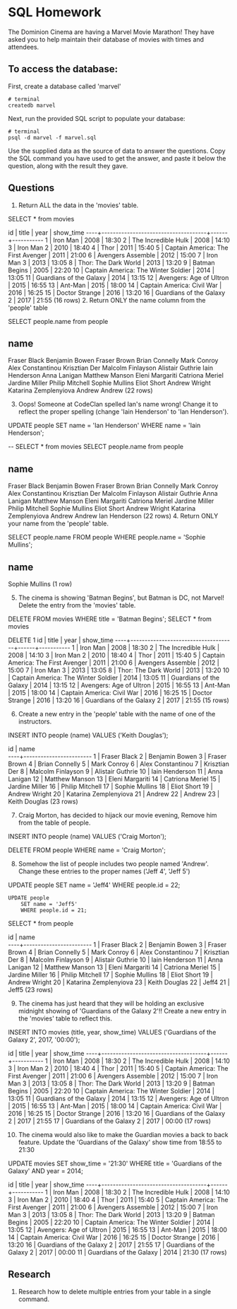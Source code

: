 # SQL Homework

The Dominion Cinema are having a Marvel Movie Marathon! They have asked you to help maintain their database of movies with times and attendees.

## To access the database:

First, create a database called 'marvel'

```
# terminal
createdb marvel
```

Next, run the provided SQL script to populate your database:

```
# terminal
psql -d marvel -f marvel.sql
```

Use the supplied data as the source of data to answer the questions.  Copy the SQL command you have used to get the answer, and paste it below the question, along with the result they gave.

## Questions

1. Return ALL the data in the 'movies' table.

SELECT * from movies

id |                title                | year | show_time
----+-------------------------------------+------+-----------
 1 | Iron Man                            | 2008 | 18:30
 2 | The Incredible Hulk                 | 2008 | 14:10
 3 | Iron Man 2                          | 2010 | 18:40
 4 | Thor                                | 2011 | 15:40
 5 | Captain America: The First Avenger  | 2011 | 21:00
 6 | Avengers Assemble                   | 2012 | 15:00
 7 | Iron Man 3                          | 2013 | 13:05
 8 | Thor: The Dark World                | 2013 | 13:20
 9 | Batman Begins                       | 2005 | 22:20
10 | Captain America: The Winter Soldier | 2014 | 13:05
11 | Guardians of the Galaxy             | 2014 | 13:15
12 | Avengers: Age of Ultron             | 2015 | 16:55
13 | Ant-Man                             | 2015 | 18:00
14 | Captain America: Civil War          | 2016 | 16:25
15 | Doctor Strange                      | 2016 | 13:20
16 | Guardians of the Galaxy 2           | 2017 | 21:55
(16 rows)
2. Return ONLY the name column from the 'people' table

SELECT people.name from people

name          
------------------------
Fraser  Black
Benjamin  Bowen
Fraser  Brown
Brian Connelly
Mark  Conroy
Alex  Constantinou
Krisztian Der
Malcolm Finlayson
Alistair  Guthrie
Iain Henderson
Anna  Lanigan
Matthew Manson
Eleni Margariti
Catriona  Meriel
Jardine Miller
Philip  Mitchell
Sophie  Mullins
Eliot Short
Andrew  Wright
Katarina  Zemplenyiova
Andrew
Andrew
(22 rows)

3. Oops! Someone at CodeClan spelled Ian's name wrong! Change it to reflect the proper spelling (change 'Iain Henderson' to 'Ian Henderson').

UPDATE people
	SET name = 'Ian Henderson'
	WHERE name = 'Iain Henderson';

-- SELECT * from movies
SELECT people.name from people

name          
------------------------
Fraser  Black
Benjamin  Bowen
Fraser  Brown
Brian Connelly
Mark  Conroy
Alex  Constantinou
Krisztian Der
Malcolm Finlayson
Alistair  Guthrie
Anna  Lanigan
Matthew Manson
Eleni Margariti
Catriona  Meriel
Jardine Miller
Philip  Mitchell
Sophie  Mullins
Eliot Short
Andrew  Wright
Katarina  Zemplenyiova
Andrew
Andrew
Ian Henderson
(22 rows)
4. Return ONLY your name from the 'people' table.

SELECT people.name
	FROM people
	WHERE people.name = 'Sophie  Mullins';

  name       
-----------------
Sophie  Mullins
(1 row)

5. The cinema is showing 'Batman Begins', but Batman is DC, not Marvel! Delete the entry from the 'movies' table.

DELETE FROM movies WHERE title = 'Batman Begins';
SELECT * from movies

DELETE 1
 id |                title                | year | show_time
----+-------------------------------------+------+-----------
  1 | Iron Man                            | 2008 | 18:30
  2 | The Incredible Hulk                 | 2008 | 14:10
  3 | Iron Man 2                          | 2010 | 18:40
  4 | Thor                                | 2011 | 15:40
  5 | Captain America: The First Avenger  | 2011 | 21:00
  6 | Avengers Assemble                   | 2012 | 15:00
  7 | Iron Man 3                          | 2013 | 13:05
  8 | Thor: The Dark World                | 2013 | 13:20
 10 | Captain America: The Winter Soldier | 2014 | 13:05
 11 | Guardians of the Galaxy             | 2014 | 13:15
 12 | Avengers: Age of Ultron             | 2015 | 16:55
 13 | Ant-Man                             | 2015 | 18:00
 14 | Captain America: Civil War          | 2016 | 16:25
 15 | Doctor Strange                      | 2016 | 13:20
 16 | Guardians of the Galaxy 2           | 2017 | 21:55
(15 rows)

6. Create a new entry in the 'people' table with the name of one of the instructors.

INSERT INTO people (name) VALUES ('Keith Douglas');

id |          name          
----+------------------------
  1 | Fraser  Black
  2 | Benjamin  Bowen
  3 | Fraser  Brown
  4 | Brian Connelly
  5 | Mark  Conroy
  6 | Alex  Constantinou
  7 | Krisztian Der
  8 | Malcolm Finlayson
  9 | Alistair  Guthrie
 10 | Iain Henderson
 11 | Anna  Lanigan
 12 | Matthew Manson
 13 | Eleni Margariti
 14 | Catriona  Meriel
 15 | Jardine Miller
 16 | Philip  Mitchell
 17 | Sophie  Mullins
 18 | Eliot Short
 19 | Andrew  Wright
 20 | Katarina  Zemplenyiova
 21 | Andrew
 22 | Andrew
 23 | Keith Douglas
(23 rows)

7. Craig Morton, has decided to hijack our movie evening, Remove him from the table of people.

INSERT INTO people (name) VALUES ('Craig Morton');

DELETE FROM people
	WHERE name = 'Craig Morton';


8. Somehow the list of people includes two people named 'Andrew'. Change these entries to the proper names ('Jeff 4', 'Jeff 5')

UPDATE people
	SET name = 'Jeff4'
	WHERE people.id = 22;

	UPDATE people
		SET name = 'Jeff5'
		WHERE people.id = 21;

SELECT * from people

id |          name          
----+------------------------
 1 | Fraser  Black
 2 | Benjamin  Bowen
 3 | Fraser  Brown
 4 | Brian Connelly
 5 | Mark  Conroy
 6 | Alex  Constantinou
 7 | Krisztian Der
 8 | Malcolm Finlayson
 9 | Alistair  Guthrie
10 | Iain Henderson
11 | Anna  Lanigan
12 | Matthew Manson
13 | Eleni Margariti
14 | Catriona  Meriel
15 | Jardine Miller
16 | Philip  Mitchell
17 | Sophie  Mullins
18 | Eliot Short
19 | Andrew  Wright
20 | Katarina  Zemplenyiova
23 | Keith Douglas
22 | Jeff4
21 | Jeff5
(23 rows)


9. The cinema has just heard that they will be holding an exclusive midnight showing of 'Guardians of the Galaxy 2'!! Create a new entry in the 'movies' table to reflect this.

INSERT INTO movies (title, year, show_time) VALUES ('Guardians of the Galaxy 2', 2017, '00:00');


id |                title                | year | show_time
----+-------------------------------------+------+-----------
 1 | Iron Man                            | 2008 | 18:30
 2 | The Incredible Hulk                 | 2008 | 14:10
 3 | Iron Man 2                          | 2010 | 18:40
 4 | Thor                                | 2011 | 15:40
 5 | Captain America: The First Avenger  | 2011 | 21:00
 6 | Avengers Assemble                   | 2012 | 15:00
 7 | Iron Man 3                          | 2013 | 13:05
 8 | Thor: The Dark World                | 2013 | 13:20
 9 | Batman Begins                       | 2005 | 22:20
10 | Captain America: The Winter Soldier | 2014 | 13:05
11 | Guardians of the Galaxy             | 2014 | 13:15
12 | Avengers: Age of Ultron             | 2015 | 16:55
13 | Ant-Man                             | 2015 | 18:00
14 | Captain America: Civil War          | 2016 | 16:25
15 | Doctor Strange                      | 2016 | 13:20
16 | Guardians of the Galaxy 2           | 2017 | 21:55
17 | Guardians of the Galaxy 2           | 2017 | 00:00
(17 rows)

10. The cinema would also like to make the Guardian movies a back to back feature. Update the 'Guardians of the Galaxy' show time from 18:55 to 21:30

UPDATE movies
	SET show_time = '21:30'
	WHERE title = 'Guardians of the Galaxy'
	AND year = 2014;

id |                title                | year | show_time
----+-------------------------------------+------+-----------
 1 | Iron Man                            | 2008 | 18:30
 2 | The Incredible Hulk                 | 2008 | 14:10
 3 | Iron Man 2                          | 2010 | 18:40
 4 | Thor                                | 2011 | 15:40
 5 | Captain America: The First Avenger  | 2011 | 21:00
 6 | Avengers Assemble                   | 2012 | 15:00
 7 | Iron Man 3                          | 2013 | 13:05
 8 | Thor: The Dark World                | 2013 | 13:20
 9 | Batman Begins                       | 2005 | 22:20
10 | Captain America: The Winter Soldier | 2014 | 13:05
12 | Avengers: Age of Ultron             | 2015 | 16:55
13 | Ant-Man                             | 2015 | 18:00
14 | Captain America: Civil War          | 2016 | 16:25
15 | Doctor Strange                      | 2016 | 13:20
16 | Guardians of the Galaxy 2           | 2017 | 21:55
17 | Guardians of the Galaxy 2           | 2017 | 00:00
11 | Guardians of the Galaxy             | 2014 | 21:30
(17 rows)

## Research

1. Research how to delete multiple entries from your table in a single command.

